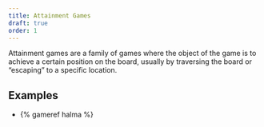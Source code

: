 ```yaml
---
title: Attainment Games
draft: true
order: 1
---
```


<p class="lead">Attainment games are a family of games where the object of the game is to achieve a certain position on the board, usually by traversing the board or “escaping” to a specific location.</p>

## Examples

- {% gameref halma %}
